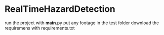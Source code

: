 # RealTimeHazardDetection

run the project with __main__.py
put any footage in the test folder
download the requiremens with requirements.txt
